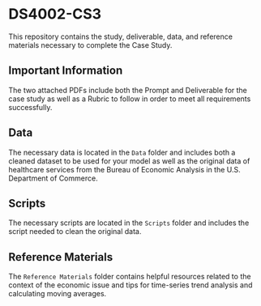 # DS4002-CS3
This repository contains the study, deliverable, data, and reference materials necessary to complete the Case Study.

## Important Information 
The two attached PDFs include both the Prompt and Deliverable for the case study as well as a Rubric to follow in order to meet all requirements successfully.

## Data 
The necessary data is located in the `Data` folder and includes both a cleaned dataset to be used for your model as well as the original data of healthcare services from the Bureau of Economic Analysis in the U.S. Department of Commerce. 

## Scripts 
The necessary scripts are located in the `Scripts` folder and includes the script needed to clean the original data. 

## Reference Materials 
The `Reference Materials` folder contains helpful resources related to the context of the economic issue and tips for time-series trend analysis and calculating moving averages. 
